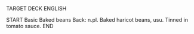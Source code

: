 TARGET DECK
ENGLISH

START
Basic
Baked beans
Back: n.pl. Baked haricot beans, usu. Tinned in tomato sauce.
END
